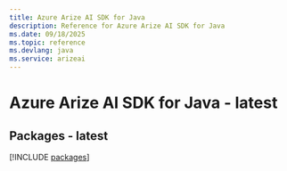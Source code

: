```yaml
---
title: Azure Arize AI SDK for Java
description: Reference for Azure Arize AI SDK for Java
ms.date: 09/18/2025
ms.topic: reference
ms.devlang: java
ms.service: arizeai
---
```

# Azure Arize AI SDK for Java - latest
## Packages - latest
[!INCLUDE [packages](arize-ai-index.md)]